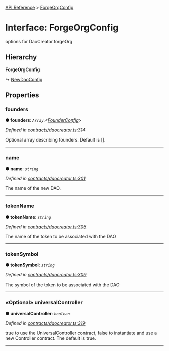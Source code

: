 [API Reference](../README.md) > [ForgeOrgConfig](../interfaces/ForgeOrgConfig.md)



# Interface: ForgeOrgConfig


options for DaoCreator.forgeOrg

## Hierarchy

**ForgeOrgConfig**

↳  [NewDaoConfig](NewDaoConfig.md)









## Properties
<a id="founders"></a>

###  founders

**●  founders**:  *`Array`.<[FounderConfig](FounderConfig.md)>* 

*Defined in [contracts/daocreator.ts:314](https://github.com/daostack/arc.js/blob/616f6e7/lib/contracts/daocreator.ts#L314)*



Optional array describing founders. Default is [].




___

<a id="name"></a>

###  name

**●  name**:  *`string`* 

*Defined in [contracts/daocreator.ts:301](https://github.com/daostack/arc.js/blob/616f6e7/lib/contracts/daocreator.ts#L301)*



The name of the new DAO.




___

<a id="tokenName"></a>

###  tokenName

**●  tokenName**:  *`string`* 

*Defined in [contracts/daocreator.ts:305](https://github.com/daostack/arc.js/blob/616f6e7/lib/contracts/daocreator.ts#L305)*



The name of the token to be associated with the DAO




___

<a id="tokenSymbol"></a>

###  tokenSymbol

**●  tokenSymbol**:  *`string`* 

*Defined in [contracts/daocreator.ts:309](https://github.com/daostack/arc.js/blob/616f6e7/lib/contracts/daocreator.ts#L309)*



The symbol of the token to be associated with the DAO




___

<a id="universalController"></a>

### «Optional» universalController

**●  universalController**:  *`boolean`* 

*Defined in [contracts/daocreator.ts:319](https://github.com/daostack/arc.js/blob/616f6e7/lib/contracts/daocreator.ts#L319)*



true to use the UniversalController contract, false to instantiate and use a new Controller contract. The default is true.




___


